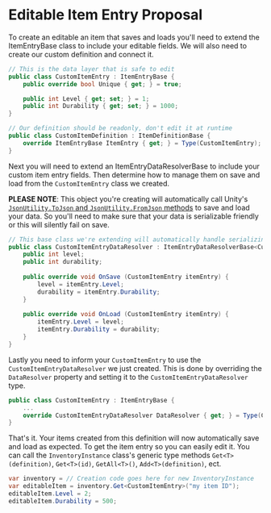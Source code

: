 # Editable Item Entry Proposal

To create an editable an item that saves and loads you'll need to extend the ItemEntryBase class to include your editable fields. We will also need to create our custom definition and connect it.

```csharp
// This is the data layer that is safe to edit
public class CustomItemEntry : ItemEntryBase {
    public override bool Unique { get; } = true;

    public int Level { get; set; } = 1;
    public int Durability { get; set; } = 1000;
}

// Our definition should be readonly, don't edit it at runtime
public class CustomItemDefinition : ItemDefinitionBase {
    override ItemEntryBase ItemEntry { get; } = Type(CustomItemEntry);
}
```

Next you will need to extend an ItemEntryDataResolverBase to include your custom item entry fields. Then determine how to manage them on save and load from the `CustomItemEntry` class we created.

**PLEASE NOTE**: This object you're creating will automatically call Unity's [`JsonUtility.ToJson` and `JsonUtility.FromJson` methods](https://docs.unity3d.com/2021.2/Documentation/Manual/JSONSerialization.html) to save and load your data. So you'll need to make sure that your data is serializable friendly or this will silently fail on save.

```csharp
// This base class we're extending will automatically handle serializing fields like the definition ID, unique ID, quantity, ect.
public class CustomItemEntryDataResolver : ItemEntryDataResolverBase<CustomItemEntry> {
    public int level;
    public int durability;
    
    public override void OnSave (CustomItemEntry itemEntry) {
        level = itemEntry.Level;
        durability = itemEntry.Durability;
    }
    
    public override void OnLoad (CustomItemEntry itemEntry) {
        itemEntry.Level = level;
        itemEntry.Durability = durability;
    }
}
```

Lastly you need to inform your `CustomItemEntry` to use the `CustomItemEntryDataResolver` we just created. This is done by overriding the `DataResolver` property and setting it to the `CustomItemEntryDataResolver` type.

```csharp
public class CustomItemEntry : ItemEntryBase {
    ...
    override CustomItemEntryDataResolver DataResolver { get; } = Type(CustomItemEntryDataResolver);
}
```

That's it. Your items created from this definition will now automatically save and load as expected. To get the item entry so you can easily edit it. You can call the `InventoryInstance` class's generic type methods `Get<T>(definition)`, `Get<T>(id)`, `GetAll<T>()`, `Add<T>(definition)`, ect.

```csharp
var inventory = // Creation code goes here for new InventoryInstance
var editableItem = inventory.Get<CustomItemEntry>("my item ID");
editableItem.Level = 2;
editableItem.Durability = 500;
```
